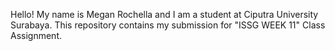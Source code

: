 Hello! My name is Megan Rochella and I am a student at Ciputra University Surabaya. This repository contains my submission for "ISSG WEEK 11" Class Assignment.
